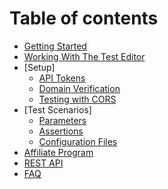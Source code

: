 # Table of contents

* [Getting Started](getting-started.md)
* [Working With The Test Editor](working-with-the-test-editor.md)
* [Setup]
  * [API Tokens](setup/api-tokens.md)
  * [Domain Verification](setup/domain-verification.md)
  * [Testing with CORS](setup/testing-with-cors.md)
* [Test Scenarios]
  * [Parameters](test-scenarios/parameters.md)
  * [Assertions](test-scenarios/assertions.md)
  * [Configuration Files](test-scenarios/configuration-files.md)
* [Affiliate Program](affiliate-program.md)
* [REST API](rest-api.md)
* [FAQ](faq.md)

